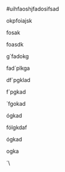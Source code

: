 #uihfaoshjfadosifsad

okpfoiajsk

fosak

foasdk

g´fadokg

fad´plkga

df´pgklad

f´pgkad

´fgokad

ógkad

fólgkdaf

ógkad

ogka

´\
